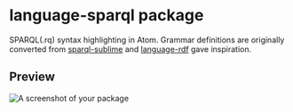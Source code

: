 # language-sparql package

SPARQL(.rq) syntax highlighting in Atom.
Grammar definitions are originally converted from [sparql-sublime](https://github.com/patchspace/sparql-sublime) and [language-rdf](https://github.com/mjansing/language-rdf) gave inspiration.


## Preview
![A screenshot of your package](https://raw.github.com/yuw27b/language-sparql/master/screenshot.jpg)
